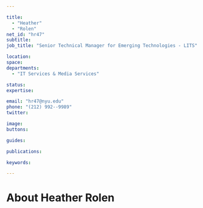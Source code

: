 ```yaml
---

title:
  - "Heather"
  - "Rolen"
net_id: "hr47"
subtitle: 
job_title: "Senior Technical Manager for Emerging Technologies - LITS"

location: 
space: 
departments:
  - "IT Services & Media Services"

status: 
expertise:

email: "hr47@nyu.edu"
phone: "(212) 992--9989"
twitter: 

image: 
buttons:

guides:

publications:

keywords:

---
```


# About Heather Rolen


